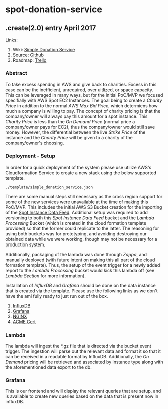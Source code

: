 # **spot-donation-service**

## **.create(2.0) entry April 2017**

Links:

  1. Wiki: [Simple Donation Service](https://cloudreach.jira.com/wiki/x/T-1TCg)
  1. Source: [Github](https://github.com/rdkr/simple-donation-service)
  1. Roadmap: [Trello](https://trello.com/b/GcOj7RRe/spot-donation-service)


### **Abstract**

To take excess spendng in AWS and give back to charities. Excess in this case can be the inefficient, unrequired, over uitlized, or space capacity. This can be leveraged in many ways, but for the initial PoC/MVP we focused specifially with AWS Spot EC2 Instances. The goal being to create a *Charity Price* in addition to the normal *AWS Max Bid Price*, which determiens how much a company is willing to pay. The concept of charity pricing is that the company/owner will always pay this amount for a spot instance. This *Charity Price* is less than the *On Demand Price* (normal price a company/owner pays for EC2), thus the company/owner would still save money. However, the differential between the live *Strike Price* of the instance and the *Charity Price* will be given to a charity of the company/owner's choosing.

### **Deployment - Setup**

In order for a quick deployment of the system please use utilize AWS's Cloudformation Service to create a new stack using the below supported template.

`./template/simple_donation_service.json`

There are some manual steps still necessary as the cross region support for some of the new services were unavailable at the time of making this PoC/MVP. This includes the initial AWS S3 Bucket creation for the importing of the [Spot Instance Data Feed](http://docs.aws.amazon.com/AWSEC2/latest/UserGuide/spot-data-feeds.html). Additional setup was required to add versioning to both this *Spot Instance Data Feed* bucket and the *Lambda Processing* Bucket (which is created in the cloud formation template provided) so that the former could replicate to the latter. The reasoning for using both buckets was for prototyping, and avoiding destroying our obtained data while we were working, though may not be necessary for a production system.

Additionally, packaging of the lambda was done through *Zappa*, and manually deployed (with future intent on making this all part of the cloud formation template). Thus, the setup of the event trigger for a newly added report to the *Lambda Processing* bucket would kick this lambda off (see *Lambda Section* for more information).

Installation of *InfluxDB* and *Grafana* should be done on the data instance that is created via the template. Please use the following links as we don't have the ami fully ready to just run out of the box.

1. [InfluxDB](https://docs.influxdata.com/influxdb/v1.2/introduction/installation/)
1. [Grafana](http://docs.grafana.org/installation/)
1. [NGINX](https://www.nginx.com/resources/wiki/start/topics/tutorials/install/)
1. [ACME Cert](https://github.com/Neilpang/acme.sh)

### **Lambda**
The lambda will ingest the *.gz file that is directed via the bucket event trigger. The ingestion will parse out the relevant data and format it so that it can be received in a readable format by InfluxDB. Additionally, the *On Demand* pricing will be retrieved and associated by instance type along with the aforementioned data export to the db.

### **Grafana**
This is our frontend and will display the relevant queries that are setup, and is available to create new queries based on the data that is present now in influxDB.